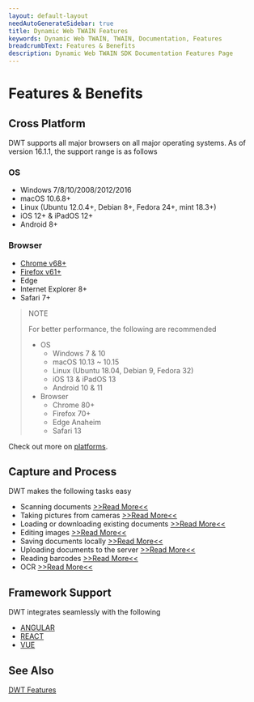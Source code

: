 ```yaml
---
layout: default-layout
needAutoGenerateSidebar: true
title: Dynamic Web TWAIN Features
keywords: Dynamic Web TWAIN, TWAIN, Documentation, Features
breadcrumbText: Features & Benefits
description: Dynamic Web TWAIN SDK Documentation Features Page
---
```


# Features & Benefits

## Cross Platform

DWT supports all major browsers on all major operating systems. As of version 16.1.1, the support range is as follows

### OS

  + Windows 7/8/10/2008/2012/2016
  + macOS 10.6.8+
  + Linux (Ubuntu 12.0.4+, Debian 8+, Fedora 24+, mint 18.3+)
  + iOS 12+ & iPadOS 12+
  + Android 8+

### Browser

  + [Chrome v68+](https://www.google.com/chrome/)
  + [Firefox v61+](https://www.mozilla.org/en-US/firefox/)
  + Edge
  + Internet Explorer 8+
  + Safari 7+

> NOTE
>  
> For better performance, the following are recommended
> * OS
>   + Windows 7 & 10
>   + macOS 10.13 ~ 10.15
>   + Linux (Ubuntu 18.04, Debian 9, Fedora 32)
>   + iOS 13 & iPadOS 13
>   + Android 10 & 11
> * Browser
>   + Chrome 80+
>   + Firefox 70+
>   + Edge Anaheim
>   + Safari 13

Check out more on [platforms]({{site.getstarted}}platform.html).

## Capture and Process

DWT makes the following tasks easy

* Scanning documents [>>Read More<<]({{site.indepth}}features/input.html#scan)
* Taking pictures from cameras [>>Read More<<]({{site.indepth}}features/input.html#capture)
* Loading or downloading existing documents [>>Read More<<]({{site.indepth}}features/input.html#load)
* Editing images [>>Read More<<]({{site.indepth}}features/edit.html)
* Saving documents locally [>>Read More<<]({{site.indepth}}features/output.html#save)
* Uploading documents to the server [>>Read More<<]({{site.indepth}}features/output.html#upload)
* Reading barcodes [>>Read More<<]({{site.indepth}}features/barcode.html)
* OCR [>>Read More<<]({{site.indepth}}features/ocr.html)

## Framework Support

DWT integrates seamlessly with the following

* [ANGULAR]({{site.indepth}}development/angular.html)
* [REACT]({{site.indepth}}development/react.html)
* [VUE]({{site.indepth}}development/vue.html)

<!--* [ASP. NET MVC]({{site.indepth}}development/mvc.html)-->

## See Also

[DWT Features](https://www.dynamsoft.com/Products/WebTWAIN_Features.aspx)
